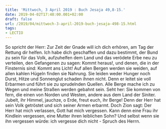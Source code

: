 ```yaml
---
title: 'Mittwoch, 3 April 2019 : Buch Jesaja 49,8-15.'
date: 2019-04-02T17:48:00.001+02:00
draft: false
url: /2019/04/mittwoch-3-april-2019-buch-jesaja-498-15.html
tags: 
- LECTIO
---
```


So spricht der Herr: Zur Zeit der Gnade will ich dich erhören, am Tag der Rettung dir helfen. Ich habe dich geschaffen und dazu bestimmt, der Bund zu sein für das Volk, aufzuhelfen dem Land und das verödete Erbe neu zu verteilen, den Gefangenen zu sagen: Kommt heraus!, und denen, die in der Finsternis sind: Kommt ans Licht! Auf allen Bergen werden sie weiden, auf allen kahlen Hügeln finden sie Nahrung. Sie leiden weder Hunger noch Durst, Hitze und Sonnenglut schaden ihnen nicht. Denn er leitet sie voll Erbarmen und führt sie zu sprudelnden Quellen. Alle Berge mache ich zu Wegen und meine Straßen werden gebahnt sein. Seht her: Sie kommen von fern, die einen von Norden und Westen, andere aus dem Land der Siniter. Jubelt, ihr Himmel, jauchze, o Erde, freut euch, ihr Berge! Denn der Herr hat sein Volk getröstet und sich seiner Armen erbarmt. Doch Zion sagt: Der Herr hat mich verlassen, Gott hat mich vergessen. Kann denn eine Frau ihr Kindlein vergessen, eine Mutter ihren leiblichen Sohn? Und selbst wenn sie ihn vergessen würde: ich vergesse dich nicht - Spruch des Herrn.